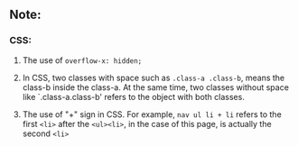 ## Note:

### CSS:
1. The use of `overflow-x: hidden;`


2. In CSS, two classes with space such as `.class-a .class-b`, means the class-b inside the class-a. 
   At the same time, two classes without space like `.class-a.class-b' refers to the object with both classes.
   

3. The use of "+" sign in CSS. For example, `nav ul li + li` refers to the first `<li>` after the `<ul><li>`, 
   in the case of this page, is actually the second `<li>`
